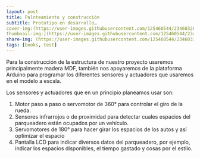 ```yaml
---
layout: post
title: Palnteamiento y construcción 
subtitle: Prototipo en desarrollo… 
cover-img:(https://user-images.githubusercontent.com/125460544/234603269-debae4f7-6feb-44eb-be1a-8bf148f91d8f.jpg)
thumbnail-img:](https://user-images.githubusercontent.com/125460544/234603367-de9f5daf-1304-4290-8c22-042ed473d634.jpg)
share-img: (https://user-images.githubusercontent.com/125460544/234603307-772269c8-5e53-445b-9953-6a2021dc0080.jpg)
tags: [books, test]
---
```


Para la construcción de la estructura de nuestro proyecto usaremos principalmente madera MDF, también nos apoyaremos de la plataforma Arduino para programar los diferentes sensores y actuadores que usaremos en el modelo a escala.

Los sensores y actuadores que en un principio planeamos usar son:
1.	Motor paso a paso o servomotor de 360° para controlar el giro de la rueda.
2.	Sensores infrarrojos o de proximidad para detectar cuales espacios del parqueadero están ocupados por un vehículo.
3.	 Servomotores de 180° para hacer girar los espacios de los autos y así optimizar el espacio 
4.	Pantalla LCD para indicar diversos datos del parqueadero, por ejemplo, indicar los espacios disponibles, el tiempo gastado y cosas por el estilo.  
